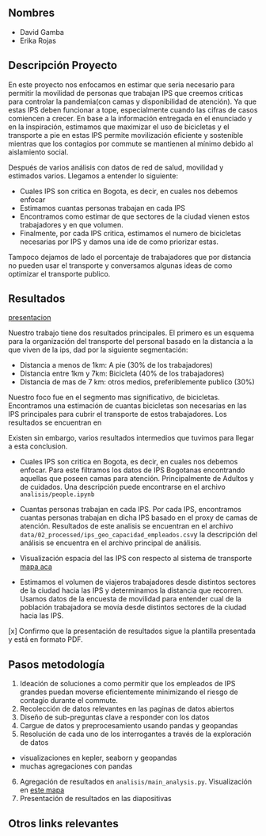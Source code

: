 ## Nombres

- David Gamba
- Erika Rojas

## Descripción Proyecto

En este proyecto nos enfocamos en estimar que seria necesario para permitir la movilidad de personas que trabajan IPS que creemos criticas para controlar la pandemia(con camas y disponibilidad de atención). Ya que estas IPS deben funcionar a tope, especialmente cuando las cifras de casos comiencen a crecer. En base a la información entregada en el enunciado y en la inspiración, estimamos que maximizar el uso de bicicletas y el transporte a pie en estas IPS permite movilización eficiente y sostenible mientras que los contagios por commute se mantienen al mínimo debido al aislamiento social.

Después de varios análisis con datos de red de salud, movilidad y estimados varios. Llegamos a entender lo siguiente:
- Cuales IPS son critica en Bogota, es decir, en cuales nos debemos enfocar
- Estimamos cuantas personas trabajan en cada IPS
- Encontramos como estimar de que sectores de la ciudad vienen estos trabajadores y en que volumen.
- Finalmente, por cada IPS critica, estimamos el numero de bicicletas necesarias por IPS y damos una ide de como priorizar estas.

Tampoco dejamos de lado el porcentaje de trabajadores que por distancia no pueden usar el transporte y conversamos algunas ideas de como optimizar el transporte publico.

## Resultados

[presentacion](https://docs.google.com/presentation/d/1gr18yqET_lNmNSaD21YVRQlNYzfcM1xZo-BEku6cAuA/edit?usp=sharing)

Nuestro trabajo tiene dos resultados principales. El primero es un esquema para la organización del transporte del personal basado en la distancia a la que viven de la ips, dad por la siguiente segmentación:
- Distancia a menos de 1km: A pie (30% de los trabajadores)
- Distancia entre 1km y 7km: Bicicleta (40% de los trabajadores)
- Distancia de mas de 7 km: otros medios, preferiblemente publico (30%)

Nuestro foco fue en el segmento mas significativo, de bicicletas. Encontramos una estimación de cuantas bicicletas son necesarias en las IPS principales para cubrir el transporte de estos trabajadores. Los resultados se encuentran en

Existen sin embargo, varios resultados intermedios que tuvimos para llegar a esta conclusion.
- Cuales IPS son critica en Bogota, es decir, en cuales nos debemos enfocar.
Para este filtramos los datos de IPS Bogotanas encontrando aquellas que poseen camas para atención. Principalmente de Adultos y de cuidados. Una descripción puede encontrarse en el archivo `analisis/people.ipynb`

- Cuantas personas trabajan en cada IPS. Por cada IPS, encontramos cuantas personas trabajan en dicha IPS basado en el proxy de camas de atención.
Resultados de este analisis se encuentran en el archivo `data/02_processed/ips_geo_capacidad_empleados.csv`y la descripción del análisis se encuentra en el archivo principal de análisis.

- Visualización espacia del las IPS con respecto al sistema de transporte [mapa aca](https://kepler.gl/demo/map?mapUrl=https://dl.dropboxusercontent.com/s/07sv673fqhm2wzf/ips_estaciones.json)

- Estimamos el volumen de viajeros trabajadores desde distintos sectores de la ciudad hacia las IPS y determinamos la distancia que recorren.
Usamos datos de la encuesta de movilidad para entender cual de la población trabajadora se movía desde distintos sectores de la ciudad hacia las IPS.

[x] Confirmo que la presentación de resultados sigue la plantilla presentada y está en formato PDF.

## Pasos metodología

1. Ideación de soluciones a como permitir que los empleados de IPS grandes puedan moverse eficientemente minimizando el riesgo de contagio durante el commute.
2. Recolección de datos relevantes en las paginas de datos abiertos
3. Diseño de sub-preguntas clave a responder con los datos
4. Cargue de datos y preprocesamiento usando pandas y geopandas
5. Resolución de cada uno de los interrogantes a través de la exploración de datos
  - visualizaciones en kepler, seaborn y geopandas
  - muchas agregaciones con pandas
6. Agregación de resultados en `analisis/main_analysis.py`. Visualización en [este mapa](https://kepler.gl/demo/map?mapUrl=https://dl.dropboxusercontent.com/s/ifuy6lm4f727njg/bicicletas_por_ips.json)
7. Presentación de resultados en las diapositivas

## Otros links relevantes
